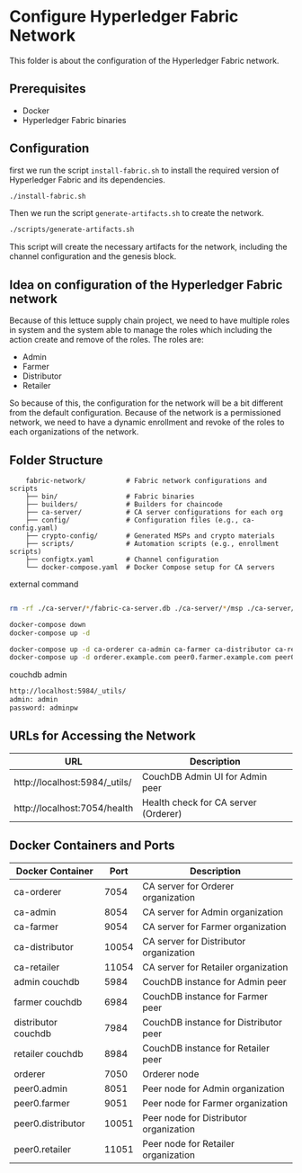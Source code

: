 # Configure Hyperledger Fabric Network
This folder is about the configuration of the Hyperledger Fabric network. 

## Prerequisites
- Docker
- Hyperledger Fabric binaries

## Configuration 
first we run the script `install-fabric.sh` to install the required version of Hyperledger Fabric and its dependencies. 
```bash
./install-fabric.sh
```
Then we run the script `generate-artifacts.sh` to create the network. 
```bash
./scripts/generate-artifacts.sh
```
This script will create the necessary artifacts for the network, including the channel configuration and the genesis block.


## Idea on configuration of the Hyperledger Fabric network
Because of this lettuce supply chain project, we need to have multiple roles in system and the system able to manage the roles which including the action create and remove of the roles.
The roles are:
- Admin
- Farmer
- Distributor
- Retailer

So because of this, the configuration for the network will be a bit different from the default configuration. Because of the network is a permissioned network, we need to have a dynamic enrollment and revoke of the roles to each organizations of the network. 


## Folder Structure 
```
    fabric-network/          # Fabric network configurations and scripts
    ├── bin/                 # Fabric binaries
    ├── builders/            # Builders for chaincode
    ├── ca-server/           # CA server configurations for each org
    ├── config/              # Configuration files (e.g., ca-config.yaml)
    ├── crypto-config/       # Generated MSPs and crypto materials
    ├── scripts/             # Automation scripts (e.g., enrollment scripts)
    ├── configtx.yaml        # Channel configuration
    └── docker-compose.yaml  # Docker Compose setup for CA servers
```



external command 
```bash

rm -rf ./ca-server/*/fabric-ca-server.db ./ca-server/*/msp ./ca-server/*/Issue* ./ca-server/*/*.pem crypto-config

docker-compose down
docker-compose up -d

docker-compose up -d ca-orderer ca-admin ca-farmer ca-distributor ca-retailer
docker-compose up -d orderer.example.com peer0.farmer.example.com peer0.distributor.example.com peer0.retailer.example.com

```


couchdb admin
```markdown
http://localhost:5984/_utils/
admin: admin
password: adminpw
```

## URLs for Accessing the Network
| URL | Description |
|-----|-------------|
| http://localhost:5984/_utils/ | CouchDB Admin UI for Admin peer |
| http://localhost:7054/health | Health check for CA server (Orderer) |



## Docker Containers and Ports
| Docker Container | Port | Description |
|------------------|------|-------------|
| ca-orderer       | 7054 | CA server for Orderer organization |
| ca-admin         | 8054 | CA server for Admin organization |
| ca-farmer        | 9054 | CA server for Farmer organization |
| ca-distributor   | 10054| CA server for Distributor organization |
| ca-retailer      | 11054| CA server for Retailer organization |
| admin couchdb  | 5984 | CouchDB instance for Admin peer |
| farmer couchdb  | 6984 | CouchDB instance for Farmer peer |
| distributor couchdb | 7984 | CouchDB instance for Distributor peer |
| retailer couchdb | 8984 | CouchDB instance for Retailer peer |
| orderer          | 7050 | Orderer node |
| peer0.admin      | 8051 | Peer node for Admin organization |
| peer0.farmer     | 9051 | Peer node for Farmer organization |
| peer0.distributor| 10051 | Peer node for Distributor organization |
| peer0.retailer   | 11051 | Peer node for Retailer organization |